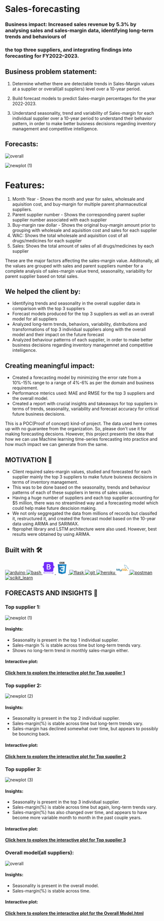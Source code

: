 # Sales-forecasting

### Business impact: Increased sales revenue by 5.3% by analysing sales and sales‑margin data, identifying long‑term trends and behaviours of
### the top three suppliers, and integrating findings into forecasting for FY2022–2023.

## Business problem statement:

1. Determine whether there are detectable trends in Sales-Margin values at a supplier or overall(all suppliers) level over a 10-year period.

2. Build forecast models to predict Sales-margin percentages for the year 2022-2023.

3. Understand seasonality, trend and variability of Sales-margin for each individual supplier over a 10-year period to understand their 
behavior pattern, in order to make better buisness decisions regarding inventory management and competitive intelligence.

## Forecasts:
![overall ](https://github.com/sagar61205/Buy-margin-forecast/assets/5305547/f1ff8ef7-3f5c-4f87-b732-02a2b19f8b00)

![newplot (1)](https://github.com/sagar61205/Buy-margin-forecast/assets/5305547/1a4481f4-9c66-46b9-a11f-67fdad064bd8)


# Features:
1.	Month Year - Shows the month and year for sales, wholesale and aquisition cost, and buy-margin for multiple parent pharmaceutical suppliers.
2.	Parent supplier number - Shows the corresponding parent suplier supplier number associated with each supplier
3.	Buy-margin raw dollar - Shows the original buy-margin amount prior to grouping with wholesale and aquisition cost and sales for each supplier
4.	WAC: Shows the total wholesale and aquisition cost of all drugs/medicines for each supplier
5.	Sales: Shows the total amount of sales of all drugs/medicines by each supplier
 
These are the major factors affecting the sales-margin value. Additonally, all the values are grouped with sales and parent suppliers number for 
a complete analysis of sales-margin value trend, seasonality, variability for parent supplier based on total sales.

## We helped the client by:

<ul>
<li>Identifying trends and seasonality in the overall supplier data in comparison with the top 3 suppliers</li>
<li>Forecast models produced for the top 3 suppliers as well as an overall model for all suppliers</li>
<li>Analyzed long-term trends, behaviors, variability, distributions and transformations of top 3 individual suppliers along with the overall model and 
their impact on the future forecast</li>
<li>Analyzed behaviour patterns of each supplier, in order to make better business decisions regarding inventory managemnet and competitive inteliigence.</li>
</ul>

## Creating meaningful impact:
<ul>
<li>Created a forecasting model by minimizing the error rate from a 10%-15% range to a range of 4%-6% as per the domain and business requirement.</li>
<li>Performance mterics used: MAE and RMSE for the top 3 suppliers and the overall model.</li>
<li>Created a report with crucial insights and takeaways for top suppliers in terms of trends, seasonality, variability and forecast accuracy for critical future business decisions.</li>
</ul>

This is a POC(Proof of concept) kind-of project. The data used here comes up with no guarantee from the organization. So, please don't use it for making forecasting decsions. However, this project presents the idea that how we can use Machine learning time-series forecasting into practice and how much impact we can generate from the same.

## MOTIVATION 💪
<ul>
<li>Client required sales-margin values, studied and forecasted for each supplier mainly the top 3 suppliers to make future buisness decisions in terms of inventory management. </li>
<li>This was to be done based on the seasonality, trends and behaviour patterns of each of these suppliers in terms of sales values. </li>
<li>Having a huge number of suppliers and each top supplier accounting for $5 million, there was no streamlined way and a forecasting model which could help make future descision making. </li>
<li>We not only seggregated the data from millions of records but classifed it, restructured it, and created the forecast model based on the 10-year data using ARIMA and SARIMAX.</li>
<li>fbprophet library and LSTM architecture were also used. However, best results were obtained by using ARIMA.</li>
</ul>

## Built with 🛠️
<p align="left"> <a href="https://www.arduino.cc/" target="_blank"> <img src="https://cdn.worldvectorlogo.com/logos/arduino-1.svg" alt="arduino" width="40" height="40"/> </a> <a href="https://www.gnu.org/software/bash/" target="_blank"> <img src="https://www.vectorlogo.zone/logos/gnu_bash/gnu_bash-icon.svg" alt="bash" width="40" height="40"/> </a> <a href="https://getbootstrap.com" target="_blank"> <img src="https://raw.githubusercontent.com/devicons/devicon/master/icons/bootstrap/bootstrap-plain-wordmark.svg" alt="bootstrap" width="40" height="40"/> </a> <a href="https://www.w3schools.com/css/" target="_blank"> <img src="https://raw.githubusercontent.com/devicons/devicon/master/icons/css3/css3-original-wordmark.svg" alt="css3" width="40" height="40"/> </a><a href="https://flask.palletsprojects.com/" target="_blank"> <img src="https://www.vectorlogo.zone/logos/pocoo_flask/pocoo_flask-icon.svg" alt="flask" width="40" height="40"/> </a> <a href="https://git-scm.com/" target="_blank"> <img src="https://www.vectorlogo.zone/logos/git-scm/git-scm-icon.svg" alt="git" width="40" height="40"/> </a> <a href="https://heroku.com" target="_blank"> <img src="https://www.vectorlogo.zone/logos/heroku/heroku-icon.svg" alt="heroku" width="40" height="40"/> </a> <a href="https://www.mysql.com/" target="_blank"> <img src="https://raw.githubusercontent.com/devicons/devicon/master/icons/mysql/mysql-original-wordmark.svg" alt="mysql" width="40" height="40"/> </a><a href="https://postman.com" target="_blank"> <img src="https://www.vectorlogo.zone/logos/getpostman/getpostman-icon.svg" alt="postman" width="40" height="40"/> </a><a href="https://scikit-learn.org/" target="_blank"> <img src="https://upload.wikimedia.org/wikipedia/commons/0/05/Scikit_learn_logo_small.svg" alt="scikit_learn" width="40" height="40"/> </a></p>       


## FORECASTS AND INSIGHTS 🚀 

### Top supplier 1:
![newplot (1)](https://github.com/sagar61205/Buy-margin-forecast/assets/5305547/1a4481f4-9c66-46b9-a11f-67fdad064bd8)
 
#### Insights:
<ul>
<li>Seasonality is present in the top 1 individual supplier.</li>
<li>Sales-margin % is stable across time but long-term trends vary.</li>
<li>Shows no long-term trend in monthly sales-margin either.</li>
</ul>  

  
#### Interactive plot:

#### [Click here to explore the interactive plot for Top supplier 1](https://htmlpreview.github.io/?https://raw.githubusercontent.com/sagar61205/Sales-margin-forecast/main/Top%20supplier%201.html)
 

### Top supplier 2:
![newplot (2)](https://github.com/sagar61205/Buy-margin-forecast/assets/5305547/e7ebfc50-1724-4fad-8f05-e2d12eaa157d)
 
#### Insights:
<ul>
<li>Seasonality is present in the top 2 individual supplier.</li>
<li>Sales-margin(%) is stable across time but long-term trends vary.</li>
<li>Sales-margin has declined somewhat over time, but appears to possibly be bouncing back.</li>
</ul>  


#### Interactive plot:

#### [Click here to explore the interactive plot for Top supplier 2](https://htmlpreview.github.io/?https://raw.githubusercontent.com/sagar61205/Sales-margin-forecast/main/Top%20supplier%202.html)


 
### Top supplier 3:
![newplot (3)](https://github.com/sagar61205/Buy-margin-forecast/assets/5305547/aa6339a8-20b4-4f69-8741-e5de399fbaff)

#### Insights:
<ul>
<li>Seasonality is present in the top 3 individual supplier.</li>
<li>Sales-margin(%) is stable across time but again, long-term trends vary.</li>
<li>Sales-margin(%) has also changed over time, and appears to have become more variable month to month in the past couple years.</li>
</ul>   

#### Interactive plot:

#### [Click here to explore the interactive plot for Top supplier 3](https://htmlpreview.github.io/?https://raw.githubusercontent.com/sagar61205/Sales-margin-forecast/main/Top%20supplier%203.html)


 
### Overall model(all suppliers):
![overall ](https://github.com/sagar61205/Buy-margin-forecast/assets/5305547/f1ff8ef7-3f5c-4f87-b732-02a2b19f8b00)
 
#### Insights:
<ul>
<li>Seasonality is present in the overall model.</li>
<li>Sales-margin(%) is stable across time.</li>
</ul>   
 
#### Interactive plot:

#### [Click here to explore the interactive plot for the Overall Model.html](https://htmlpreview.github.io/?https://raw.githubusercontent.com/sagar61205/Sales-margin-forecast/main/overall%20model.html)


